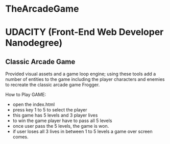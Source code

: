 # TheArcadeGame

# UDACITY (Front-End Web Developer Nanodegree)

## Classic Arcade Game

Provided visual assets and a game loop engine; using these tools  add a number of entities to the game including the player characters and enemies to recreate the classic arcade game Frogger.

How to Play GAME:
-  open the index.html
-  press key 1 to 5 to select the player
-  this game has 5 levels and 3 player lives
-  to win the game player have to pass all 5 levels
-  once user pass the 5 levels, the game is won.
-  if user loses all 3 lives in between 1 to 5 levels a game over screen comes.





